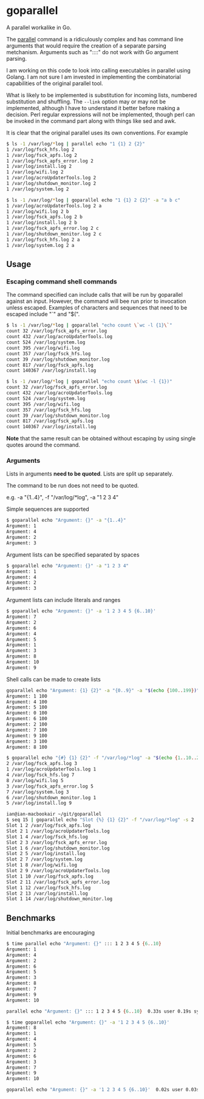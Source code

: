 # goparallel

A parallel workalike in Go.

The [parallel](https://en.wikipedia.org/wiki/GNU_parallel) command is a ridiculously complex and has command line
arguments that would require the creation of a separate parsing metchanism. Arguments such as "::::" do not work with Go
argument parsing.

I am working on this code to look into calling executables in parallel using Golang. I am not sure I am invested in
implementing the combinatorial capabilities of the original parallel tool.

What is likely to be implemented is substitution for incoming lists, numbered substitution and shuffling. The `--link`
option may or may not be implemented, although I have to understand it better before making a decision. Perl regular
expressions will not be implemented, though perl can be invoked in the command part along with things like sed and awk.

It is clear that the original parallel uses its own conventions. For example

```sh
$ ls -1 /var/log/*log | parallel echo "1 {1} 2 {2}"
1 /var/log/fsck_hfs.log 2
1 /var/log/fsck_apfs.log 2
1 /var/log/fsck_apfs_error.log 2
1 /var/log/install.log 2
1 /var/log/wifi.log 2
1 /var/log/acroUpdaterTools.log 2
1 /var/log/shutdown_monitor.log 2
1 /var/log/system.log 2
```

```sh
$ ls -1 /var/log/*log | goparallel echo "1 {1} 2 {2}" -a "a b c"
1 /var/log/acroUpdaterTools.log 2 a
1 /var/log/wifi.log 2 b
1 /var/log/fsck_apfs.log 2 b
1 /var/log/install.log 2 b
1 /var/log/fsck_apfs_error.log 2 c
1 /var/log/shutdown_monitor.log 2 c
1 /var/log/fsck_hfs.log 2 a
1 /var/log/system.log 2 a
```

## Usage

### Escaping command shell commands

The command specified can include calls that will be run by goparallel against an input. However, the command will bee
run prior to invocation unless escaped. Examples of characters and sequences that need to be escaped include "`" and "$(".

```sh
$ ls -1 /var/log/*log | goparallel "echo count \`wc -l {1}\`"
count 32 /var/log/fsck_apfs_error.log
count 432 /var/log/acroUpdaterTools.log
count 524 /var/log/system.log
count 395 /var/log/wifi.log
count 357 /var/log/fsck_hfs.log
count 39 /var/log/shutdown_monitor.log
count 817 /var/log/fsck_apfs.log
count 140367 /var/log/install.log
```

```sh
$ ls -1 /var/log/*log | goparallel "echo count \$(wc -l {1})"
count 32 /var/log/fsck_apfs_error.log
count 432 /var/log/acroUpdaterTools.log
count 524 /var/log/system.log
count 395 /var/log/wifi.log
count 357 /var/log/fsck_hfs.log
count 39 /var/log/shutdown_monitor.log
count 817 /var/log/fsck_apfs.log
count 140367 /var/log/install.log
```

**Note** that the same result can be obtained without escaping by using single quotes around the command.

### Arguments

Lists in arguments **need to be quoted**. Lists are split up separately.

The command to be run does not need to be quoted.

e.g. -a "{1..4}", -f "/var/log/*log", -a "1 2 3 4"

Simple sequences are supported

```sh
$ goparallel echo "Argument: {}" -a "{1..4}"
Argument: 1
Argument: 4
Argument: 2
Argument: 3
```

Argument lists can be specified separated by spaces

```sh
$ goparallel echo "Argument: {}" -a "1 2 3 4"
Argument: 1
Argument: 4
Argument: 2
Argument: 3
```

Argument lists can include literals and ranges

```sh
$ goparallel echo "Argument: {}" -a '1 2 3 4 5 {6..10}'
Argument: 7
Argument: 2
Argument: 6
Argument: 4
Argument: 5
Argument: 1
Argument: 3
Argument: 8
Argument: 10
Argument: 9
```

Shell calls can be made to create lists

```sh
goparallel echo "Argument: {1} {2}" -a "{0..9}" -a "$(echo {100..199})"
Argument: 1 100
Argument: 4 100
Argument: 5 100
Argument: 0 100
Argument: 6 100
Argument: 2 100
Argument: 7 100
Argument: 9 100
Argument: 3 100
Argument: 8 100
```

```sh
$ goparallel echo "{#} {1} {2}" -f "/var/log/*log" -a "$(echo {1..10..2})"
2 /var/log/fsck_apfs.log 3
1 /var/log/acroUpdaterTools.log 1
4 /var/log/fsck_hfs.log 7
8 /var/log/wifi.log 5
3 /var/log/fsck_apfs_error.log 5
7 /var/log/system.log 3
6 /var/log/shutdown_monitor.log 1
5 /var/log/install.log 9
```

```sh
ian@ian-macbookair ~/git/goparallel
$ seq 15 | goparallel echo "Slot {%} {1} {2}" -f "/var/log/*log" -s 2
Slot 1 2 /var/log/fsck_apfs.log
Slot 2 1 /var/log/acroUpdaterTools.log
Slot 1 4 /var/log/fsck_hfs.log
Slot 2 3 /var/log/fsck_apfs_error.log
Slot 1 6 /var/log/shutdown_monitor.log
Slot 2 5 /var/log/install.log
Slot 2 7 /var/log/system.log
Slot 1 8 /var/log/wifi.log
Slot 2 9 /var/log/acroUpdaterTools.log
Slot 1 10 /var/log/fsck_apfs.log
Slot 2 11 /var/log/fsck_apfs_error.log
Slot 1 12 /var/log/fsck_hfs.log
Slot 2 13 /var/log/install.log
Slot 1 14 /var/log/shutdown_monitor.log
```

## Benchmarks

Initial benchmarks are encouraging

```sh
$ time parallel echo "Argument: {}" ::: 1 2 3 4 5 {6..10}
Argument: 1
Argument: 4
Argument: 2
Argument: 6
Argument: 5
Argument: 3
Argument: 8
Argument: 7
Argument: 9
Argument: 10

parallel echo "Argument: {}" ::: 1 2 3 4 5 {6..10}  0.33s user 0.19s system 241% cpu 0.216 total
```

```sh
$ time goparallel echo "Argument: {}" -a '1 2 3 4 5 {6..10}'
Argument: 8
Argument: 1
Argument: 4
Argument: 5
Argument: 2
Argument: 6
Argument: 3
Argument: 7
Argument: 9
Argument: 10

goparallel echo "Argument: {}" -a '1 2 3 4 5 {6..10}'  0.02s user 0.03s system 176% cpu 0.027 total
```